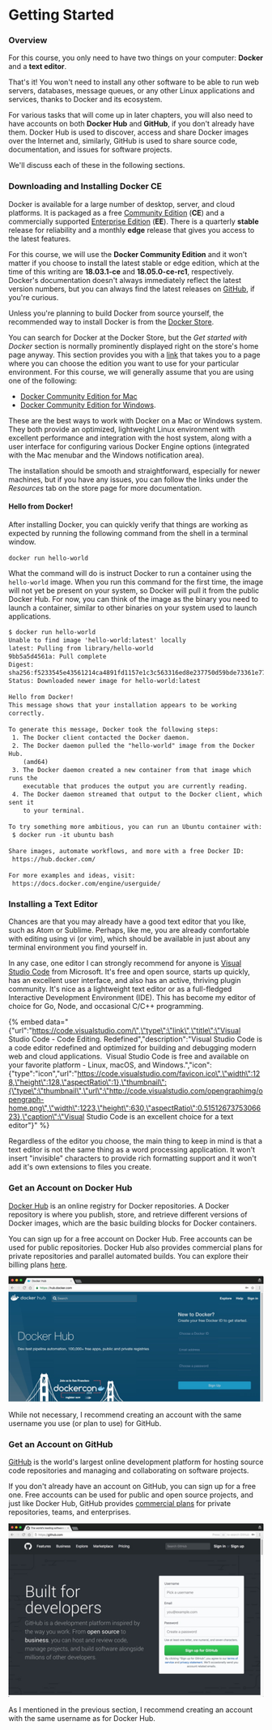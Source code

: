 # Getting Started

### Overview

For this course, you only need to have two things on your computer: **Docker** and a **text editor**.

That's it! You won't need to install any other software to be able to run web servers, databases, message queues, or any other Linux applications and services, thanks to Docker and its ecosystem.

For various tasks that will come up in later chapters, you will also need to have accounts on both **Docker Hub** and **GitHub**, if you don't already have them. Docker Hub is used to discover, access and share Docker images over the Internet and, similarly, GitHub is used to share source code, documentation, and issues for software projects.

We'll discuss each of these in the following sections.

### Downloading and Installing Docker CE

Docker is available for a large number of desktop, server, and cloud platforms. It is packaged as a free [Community Edition](https://www.docker.com/community-edition) \(**CE**\) and a commercially supported [Enterprise Edition](https://www.docker.com/enterprise-edition) \(**EE**\). There is a quarterly **stable** release for reliability and a monthly **edge** release that gives you access to the latest features.

For this course, we will use the **Docker Community Edition** and it won't matter if you choose to install the latest stable or edge edition, which at the time of this writing are **18.03.1-ce** and **18.05.0-ce-rc1**, respectively. Docker's documentation doesn't always immediately reflect the latest version numbers, but you can always find the latest releases on [GitHub](https://github.com/docker/docker-ce/releases), if you're curious.

Unless you're planning to build Docker from source yourself, the recommended way to install Docker is from the [Docker Store](https://store.docker.com/).

You can search for Docker at the Docker Store, but the _Get started with Docker_ section is normally prominently displayed right on the store's home page anyway. This section provides you with a [link](https://store.docker.com/search?offering=community&type=edition) that takes you to a page where you can choose the edition you want to use for your particular environment. For this course, we will generally assume that you are using one of the following:

* [Docker Community Edition for Mac](https://store.docker.com/editions/community/docker-ce-desktop-mac)
* [Docker Community Edition for Windows](https://store.docker.com/editions/community/docker-ce-desktop-windows).

These are the best ways to work with Docker on a Mac or Windows system. They both provide an optimized, lightweight Linux environment with excellent performance and integration with the host system, along with a user interface for configuring various Docker Engine options \(integrated with the Mac menubar and the Windows notification area\).

The installation should be smooth and straightforward, especially for newer machines, but if you have any issues, you can follow the links under the _Resources_ tab on the store page for more documentation.

#### Hello from Docker!

After installing Docker, you can quickly verify that things are working as expected by running the following command from the shell in a terminal window.

`docker run hello-world`

What the command will do is instruct Docker to run a container using the `hello-world` image. When you run this command for the first time, the image will not yet be present on your system, so Docker will pull it from the public Docker Hub. For now, you can think of the image as the binary you need to launch a container, similar to other binaries on your system used to launch applications.

```text
$ docker run hello-world
Unable to find image 'hello-world:latest' locally
latest: Pulling from library/hello-world
9bb5a5d4561a: Pull complete
Digest: sha256:f5233545e43561214ca4891fd1157e1c3c563316ed8e237750d59bde73361e77
Status: Downloaded newer image for hello-world:latest

Hello from Docker!
This message shows that your installation appears to be working correctly.

To generate this message, Docker took the following steps:
 1. The Docker client contacted the Docker daemon.
 2. The Docker daemon pulled the "hello-world" image from the Docker Hub.
    (amd64)
 3. The Docker daemon created a new container from that image which runs the
    executable that produces the output you are currently reading.
 4. The Docker daemon streamed that output to the Docker client, which sent it
    to your terminal.

To try something more ambitious, you can run an Ubuntu container with:
 $ docker run -it ubuntu bash

Share images, automate workflows, and more with a free Docker ID:
 https://hub.docker.com/

For more examples and ideas, visit:
 https://docs.docker.com/engine/userguide/

```

### Installing a Text Editor

Chances are that you may already have a good text editor that you like, such as Atom or Sublime. Perhaps, like me, you are already comfortable with editing using vi \(or vim\), which should be available in just about any terminal environment you find yourself in.

In any case, one editor I can strongly recommend for anyone is [Visual Studio Code](https://code.visualstudio.com/) from Microsoft. It's free and open source, starts up quickly, has an excellent user interface, and also has an active, thriving plugin community. It's nice as a lightweight text editor or as a full-fledged Interactive Development Environment \(IDE\). This has become my editor of choice for Go, Node, and occasional C/C++ programming.

{% embed data="{\"url\":\"https://code.visualstudio.com/\",\"type\":\"link\",\"title\":\"Visual Studio Code - Code Editing. Redefined\",\"description\":\"Visual Studio Code is a code editor redefined and optimized for building and debugging modern web and cloud applications.  Visual Studio Code is free and available on your favorite platform - Linux, macOS, and Windows.\",\"icon\":{\"type\":\"icon\",\"url\":\"https://code.visualstudio.com/favicon.ico\",\"width\":128,\"height\":128,\"aspectRatio\":1},\"thumbnail\":{\"type\":\"thumbnail\",\"url\":\"http://code.visualstudio.com/opengraphimg/opengraph-home.png\",\"width\":1223,\"height\":630,\"aspectRatio\":0.5151267375306623},\"caption\":\"Visual Studio Code is an excellent choice for a text editor\"}" %}

Regardless of the editor you choose, the main thing to keep in mind is that a text editor is not the same thing as a word processing application. It won't insert "invisible" characters to provide rich formatting support and it won't add it's own extensions to files you create.

### Get an Account on Docker Hub

[Docker Hub](https://hub.docker.com/) is an online registry for Docker repositories. A Docker repository is where you publish, store, and retrieve different versions of Docker images, which are the basic building blocks for Docker containers.

You can sign up for a free account on Docker Hub. Free accounts can be used for public repositories. Docker Hub also provides commercial plans for private repositories and parallel automated builds. You can explore their billing plans [here](https://hub.docker.com/billing-plans/).

![Sign up for a free account on Docker Hub](.gitbook/assets/dockerhub%20%281%29.jpg)

While not necessary, I recommend creating an account with the same username you use \(or plan to use\) for GitHub.

### Get an Account on GitHub

[GitHub](https://github.com/) is the world's largest online development platform for hosting source code repositories and managing and collaborating on software projects.

If you don't already have an account on GitHub, you can sign up for a free one. Free accounts can be used for public and open source projects, and just like Docker Hub, GitHub provides [commercial plans](https://github.com/pricing) for private repositories, teams, and enterprises.

![Sign up for a free account on GitHub](.gitbook/assets/github.jpg)

As I mentioned in the previous section, I recommend creating an account with the same username as for Docker Hub.



